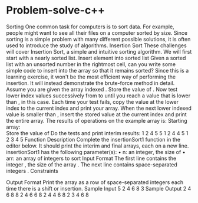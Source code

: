 # Problem-solve-c++

Sorting 
One common task for computers is to sort data. For example, people might want to see all their files on a computer sorted by size. Since sorting is a simple problem with many different possible solutions, it is often used to introduce the study of algorithms.
Insertion Sort 
These challenges will cover Insertion Sort, a simple and intuitive sorting algorithm. We will first start with a nearly sorted list.
Insert element into sorted list 
Given a sorted list with an unsorted number  in the rightmost cell, can you write some simple code to insert  into the array so that it remains sorted?
Since this is a learning exercise, it won't be the most efficient way of performing the insertion. It will instead demonstrate the brute-force method in detail.
Assume you are given the array  indexed . Store the value of . Now test lower index values successively from  to  until you reach a value that is lower than ,  in this case. Each time your test fails, copy the value at the lower index to the current index and print your array. When the next lower indexed value is smaller than , insert the stored value at the current index and print the entire array.
The results of operations on the example array is:
Starting array:  
Store the value of  Do the tests and print interim results:
1 2 4 5 5
1 2 4 4 5
1 2 3 4 5
Function Description
Complete the insertionSort1 function in the editor below. It should print the interim and final arrays, each on a new line.
insertionSort1 has the following parameter(s):
•	n: an integer, the size of 
•	arr: an array of integers to sort
Input Format
The first line contains the integer , the size of the array . 
The next line contains  space-separated integers .
Constraints
 

Output Format
Print the array as a row of space-separated integers each time there is a shift or insertion.
Sample Input
5
2 4 6 8 3
Sample Output
2 4 6 8 8 
2 4 6 6 8 
2 4 4 6 8 
2 3 4 6 8 
